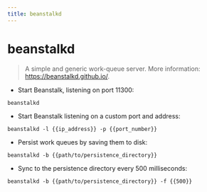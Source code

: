 ```yaml
---
title: beanstalkd
---
```

# beanstalkd

> A simple and generic work-queue server.
> More information: <https://beanstalkd.github.io/>.

- Start Beanstalk, listening on port 11300:

`beanstalkd`

- Start Beanstalk listening on a custom port and address:

`beanstalkd -l {{ip_address}} -p {{port_number}}`

- Persist work queues by saving them to disk:

`beanstalkd -b {{path/to/persistence_directory}}`

- Sync to the persistence directory every 500 milliseconds:

`beanstalkd -b {{path/to/persistence_directory}} -f {{500}}`
